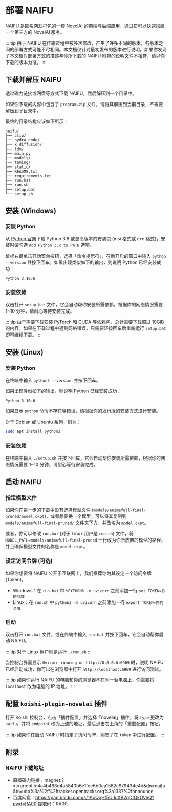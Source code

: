 # 部署 NAIFU

NAIFU 是匿名网友打包的一套 [NovelAI](https://novelai.net/) 的前端与后端应用，通过它可以快速搭建一个第三方的 NovelAI 服务。

::: tip
由于 NAIFU 在传输过程中被多次修改，产生了许多不同的版本，各版本之间的部署方式可能不尽相同。本文档仅针对最初发布的版本进行说明。如果你发现了本文档对部署方式的描述与你所下载的 NAIFU 附带的说明文件不相符，请以你下载的版本为准。
:::

## 下载并解压 NAIFU

透过磁力链接或网盘等方式下载 NAIFU，然后解压到一个目录中。

如果你下载的内容中包含了 `program.zip` 文件，请将其解压到当前目录，不需要解压到子目录中。

最终的目录结构应该如下所示：

```text
naifu/
├── clip/
├── hydra_node/
├── k_diffusion/
├── ldm/
├── main.py
├── models/
|── taming/
├── static/
├── README.txt
├── requirements.txt
├── run.bat
├── run.sh
├── setup.bat
└── setup.sh
```

## 安装 (Windows)

### 安装 Python

从 [Python 官网](https://www.python.org/downloads/)下载 Python 3.8 或更高版本的安装包 (msi 格式或 exe 格式)，安装时请勾选 `Add Python 3.x to PATH` 选项。

鼠标右键单击开始菜单按钮，选择「命令提示符」，在新开启的窗口中输入 `python --version` 并按下回车。如果出现类似如下的输出，则说明 Python 已经安装成功：

```text
Python 3.10.6
```

### 安装依赖

双击打开 `setup.bat` 文件，它会自动帮你安装所需依赖，根据你的网络情况需要 1~10 分钟，请耐心等待安装完成。

::: tip
由于需要下载安装 PyTorch 和 CUDA 等依赖包，总计需要下载超过 10GiB 的内容。如果在下载过程中遇到网络错误，只需要轻按回车后重新运行 `setup.bat` 即可继续下载。
:::

## 安装 (Linux)

### 安装 Python

在终端中输入 `python3 --version` 并按下回车。

如果出现类似如下的输出，则说明 Python 已经安装成功：

```text
Python 3.10.6
```

如果显示 `python` 命令不存在等错误，请根据你的发行版的安装方式进行安装。

对于 Debian 或 Ubuntu 系列，则为：

```bash
sudo apt install python3
```

### 安装依赖

在终端中输入 `./setup.sh` 并按下回车，它会自动帮你安装所需依赖，根据你的网络情况需要 1~10 分钟，请耐心等待安装完成。

## 启动 NAIFU

### 指定模型文件

如果你在第一步的下载中没有选择模型文件 (`models/animefull-final-pruned/model.ckpt`)，或者想要换一个模型，可以将其复制到 `models/animefull-final-pruned/` 文件夹下方，并改名为 `model.ckpt`。

或者，你可以修改 `run.bat` (对于 Linux 用户是 `run.sh`) 文件，将 `MODEL_PATH=models/animefull-final-pruned` 一行改为你所放置的模型的路径，并且确保模型文件的名称是 `model.ckpt`。

### 设定访问令牌 (可选)

如果你想要将 NAIFU 公开于互联网上，我们推荐你为其设定一个访问令牌 (Token)。

- Windows：在 `run.bat` 中 `%PYTHON% -m uvicorn` 之前添加一行 `set TOKEN=你的令牌`
- Linux：在 `run.sh` 中 `python3 -m uvicorn` 之前添加一行 `export TOKEN=你的令牌`

### 启动

双击打开 `run.bat` 文件，或在终端中输入 `run.bat` 并按下回车，它会自动帮你启动 NAIFU。

::: tip
对于 Linux 用户则是运行 `./run.sh`
:::

当控制台界面显示 `Uvicorn running on http://0.0.0.0:6969` 时，说明 NAIFU 已经启动成功，你可以在浏览器中打开 `http://localhost:6969` 进行访问测试。

::: tip
如果你运行 NAIFU 的电脑和你的浏览器不在同一台电脑上，你需要将 `localhost` 改为电脑的 IP 地址。
:::

## 配置 `koishi-plugin-novelai` 插件

打开 Koishi 控制台，点击「插件配置」并选择「novelai」插件，将 `type` 更改为 `naifu`，并将 `endpoint` 改为上述的地址，最后点击右上角的「重载配置」按钮。

::: tip
如果你在启动 NAIFU 时指定了访问令牌，别忘了在 `token` 中进行配置。
:::

## 附录

### NAIFU 下载地址

- 原版磁力链接：magnet:?xt=urn:btih:4a4b483d4a5840b6e1fee6b0ca1582c979434e4d&dn=naifu&tr=udp%3a%2f%2ftracker.opentrackr.org%3a1337%2fannounce
- 百度网盘：https://pan.baidu.com/s/1AoQgHf5UJuXB2qDtQkOVeQ?pwd=RA00 提取码：RA00
